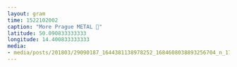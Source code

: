```yaml
---
layout: gram
time: 1522102002
caption: "More Prague METAL 🖤"
latitude: 50.090833333333
longitude: 14.400833333333
media:
- media/posts/201803/29090187_1644381138978252_1684608038893256704_n_17906361247192129.jpg
---
```

